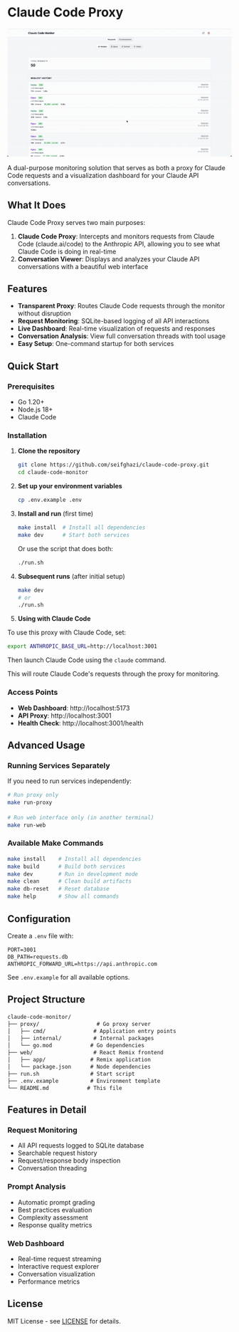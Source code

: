# Claude Code Proxy

![Claude Code Proxy Demo](demo.gif)

A dual-purpose monitoring solution that serves as both a proxy for Claude Code requests and a visualization dashboard for your Claude API conversations.

## What It Does

Claude Code Proxy serves two main purposes:

1. **Claude Code Proxy**: Intercepts and monitors requests from Claude Code (claude.ai/code) to the Anthropic API, allowing you to see what Claude Code is doing in real-time
2. **Conversation Viewer**: Displays and analyzes your Claude API conversations with a beautiful web interface

## Features

- **Transparent Proxy**: Routes Claude Code requests through the monitor without disruption
- **Request Monitoring**: SQLite-based logging of all API interactions
- **Live Dashboard**: Real-time visualization of requests and responses
- **Conversation Analysis**: View full conversation threads with tool usage
- **Easy Setup**: One-command startup for both services

## Quick Start

### Prerequisites
- Go 1.20+
- Node.js 18+
- Claude Code

### Installation

1. **Clone the repository**
   ```bash
   git clone https://github.com/seifghazi/claude-code-proxy.git
   cd claude-code-monitor
   ```

2. **Set up your environment variables**
   ```bash
   cp .env.example .env
   ```

3. **Install and run** (first time)
   ```bash
   make install  # Install all dependencies
   make dev      # Start both services
   ```
   
   Or use the script that does both:
   ```bash
   ./run.sh
   ```

4. **Subsequent runs** (after initial setup)
   ```bash
   make dev
   # or
   ./run.sh
   ```

5. **Using with Claude Code**

To use this proxy with Claude Code, set:
```bash
export ANTHROPIC_BASE_URL=http://localhost:3001
```

Then launch Claude Code using the `claude` command.

This will route Claude Code's requests through the proxy for monitoring.

### Access Points
- **Web Dashboard**: http://localhost:5173
- **API Proxy**: http://localhost:3001
- **Health Check**: http://localhost:3001/health

## Advanced Usage

### Running Services Separately

If you need to run services independently:

```bash
# Run proxy only
make run-proxy

# Run web interface only (in another terminal)
make run-web
```

### Available Make Commands

```bash
make install    # Install all dependencies
make build      # Build both services
make dev        # Run in development mode
make clean      # Clean build artifacts
make db-reset   # Reset database
make help       # Show all commands
```

## Configuration

Create a `.env` file with:
```
PORT=3001
DB_PATH=requests.db
ANTHROPIC_FORWARD_URL=https://api.anthropic.com
```

See `.env.example` for all available options.


## Project Structure

```
claude-code-monitor/
├── proxy/                  # Go proxy server
│   ├── cmd/               # Application entry points
│   ├── internal/          # Internal packages
│   └── go.mod            # Go dependencies
├── web/                   # React Remix frontend
│   ├── app/              # Remix application
│   └── package.json      # Node dependencies
├── run.sh                # Start script
├── .env.example          # Environment template
└── README.md            # This file
```

## Features in Detail

### Request Monitoring
- All API requests logged to SQLite database
- Searchable request history
- Request/response body inspection
- Conversation threading

### Prompt Analysis
- Automatic prompt grading
- Best practices evaluation
- Complexity assessment
- Response quality metrics

### Web Dashboard
- Real-time request streaming
- Interactive request explorer
- Conversation visualization
- Performance metrics

## License

MIT License - see [LICENSE](LICENSE) for details.